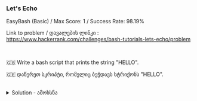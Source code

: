 ### Let's Echo 
EasyBash (Basic) / Max Score: 1 / Success Rate: 98.19%

Link to problem / დავალების ლინკი : https://www.hackerrank.com/challenges/bash-tutorials-lets-echo/problem

<br>

:uk: Write a bash script that prints the string "HELLO".

:georgia: დაწერეთ სკრიპტი, რომელიც ბეჭდავს სტრიქონს "HELLO".

<br>

<details>
  <summary>Solution - ამოხსნა</summary>
  
  [Solution file / ფაილი ამოხსნის სკრიპტით](Let's%20Echo.sh)

  ```shell
  echo "HELLO"
  ```
  
</details>
  
